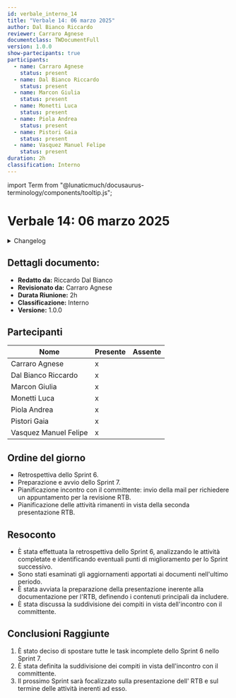 ```yaml
---
id: verbale_interno_14
title: "Verbale 14: 06 marzo 2025"
author: Dal Bianco Riccardo
reviewer: Carraro Agnese
documentclass: TWDocumentFull
version: 1.0.0
show-partecipants: true
participants:
  - name: Carraro Agnese
    status: present
  - name: Dal Bianco Riccardo
    status: present
  - name: Marcon Giulia
    status: present
  - name: Monetti Luca
    status: present
  - name: Piola Andrea
    status: present
  - name: Pistori Gaia
    status: present
  - name: Vasquez Manuel Felipe
    status: present
duration: 2h
classification: Interno
---
```


import Term from "@lunaticmuch/docusaurus-terminology/components/tooltip.js";


<!-- ::: {.no-export} -->

# Verbale 14: 06 marzo 2025

<details>
  <summary>Changelog</summary>

<!-- ::: -->

| Data       | Versione | Descrizione                 | Autore              | Data Approvazione | Approvatore    |
| ---------- | -------- | --------------------------- | ------------------- | ----------------- | -------------  |
| 08/03/2025 | 1.0.0    | Prima stesura del documento | Dal Bianco Riccardo | 08/03/2025        | Carraro Agnese |

Table: Changelog

<!-- ::: {.no-export} -->

</details>

## Dettagli documento:

- **Redatto da:** Riccardo Dal Bianco
- **Revisionato da:** Carraro Agnese
- **Durata Riunione:** 2h
- **Classificazione:** Interno
- **Versione:** 1.0.0

## Partecipanti

| Nome                  | Presente | Assente |
| --------------------- | -------- | ------- |
| Carraro Agnese        | x        |         |
| Dal Bianco Riccardo   | x        |         |
| Marcon Giulia         | x        |         |
| Monetti Luca          | x        |         |
| Piola Andrea          | x        |         |
| Pistori Gaia          | x        |         |
| Vasquez Manuel Felipe | x        |         |

<!-- ::: -->

## Ordine del giorno

- <Term popup="Tecnica Agile messa in atto alla fine di uno sprint per capire cosa è andato bene durante esso e cosa si può migliorare in quelli successivi." reference="/docs/RTB/Termini/Retrospettiva">Retrospettiva</Term> dello <Term popup="Periodo di tempo definito, tra 1 e 2 settimane, durante il quale il team lavora su un set specifico di obiettivi." reference="/docs/RTB/Termini/Sprint">Sprint</Term> 6.
- Preparazione e avvio dello <Term popup="Periodo di tempo definito, tra 1 e 2 settimane, durante il quale il team lavora su un set specifico di obiettivi." reference="/docs/RTB/Termini/Sprint">Sprint</Term> 7.
- Pianificazione incontro con il committente: invio della mail per richiedere un appuntamento per la revisione RTB.
- Pianificazione delle <Term popup="Azioni da compiere per attuare un processo." reference="/docs/RTB/Termini/Attività">attività</Term> rimanenti in vista della seconda presentazione <Term popup="Requirements and Technology Baseline. Documentazione che definisce i requisiti e le tecnologie di base necessarie per un progetto, utilizzata come riferimento per monitorare lo sviluppo." reference="/docs/RTB/Termini/RTB">RTB</Term>.

## Resoconto

- È stata effettuata la <Term popup="Tecnica Agile messa in atto alla fine di uno sprint per capire cosa è andato bene durante esso e cosa si può migliorare in quelli successivi." reference="/docs/RTB/Termini/Retrospettiva">retrospettiva</Term> dello <Term popup="Periodo di tempo definito, tra 1 e 2 settimane, durante il quale il team lavora su un set specifico di obiettivi." reference="/docs/RTB/Termini/Sprint">Sprint</Term> 6, analizzando le <Term popup="Azioni da compiere per attuare un processo." reference="/docs/RTB/Termini/Attività">attività</Term> completate e identificando eventuali punti di miglioramento per lo <Term popup="Periodo di tempo definito, tra 1 e 2 settimane, durante il quale il team lavora su un set specifico di obiettivi." reference="/docs/RTB/Termini/Sprint">Sprint</Term> successivo.
- Sono stati esaminati gli aggiornamenti apportati ai documenti nell'ultimo periodo.
- È stata avviata la preparazione della presentazione inerente alla documentazione per l'RTB, definendo i contenuti principali da includere.
- È stata discussa la suddivisione dei compiti in vista dell'incontro con il committente.

## Conclusioni Raggiunte

1. È stato deciso di spostare tutte le <Term popup="Azioni da svolgere per realizzare le attività di un processo." reference="/docs/RTB/Termini/Task">task</Term> incomplete dello <Term popup="Periodo di tempo definito, tra 1 e 2 settimane, durante il quale il team lavora su un set specifico di obiettivi." reference="/docs/RTB/Termini/Sprint">Sprint</Term> 6 nello <Term popup="Periodo di tempo definito, tra 1 e 2 settimane, durante il quale il team lavora su un set specifico di obiettivi." reference="/docs/RTB/Termini/Sprint">Sprint</Term> 7.
2. È stata definita la suddivisione dei compiti in vista dell'incontro con il committente.
3. Il prossimo <Term popup="Periodo di tempo definito, tra 1 e 2 settimane, durante il quale il team lavora su un set specifico di obiettivi." reference="/docs/RTB/Termini/Sprint">Sprint</Term> sarà focalizzato sulla  presentazione dell' <Term popup="Requirements and Technology Baseline. Documentazione che definisce i requisiti e le tecnologie di base necessarie per un progetto, utilizzata come riferimento per monitorare lo sviluppo." reference="/docs/RTB/Termini/RTB">RTB</Term> e sul termine delle attività inerenti ad esso.
